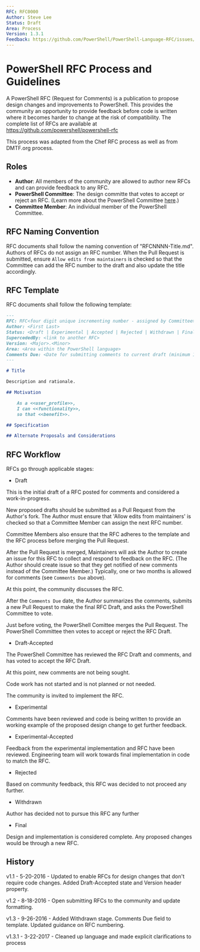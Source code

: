 ```yaml
---
RFC: RFC0000
Author: Steve Lee
Status: Draft
Area: Process
Version: 1.3.1
Feedback: https://github.com/PowerShell/PowerShell-Language-RFC/issues/5
---
```


# PowerShell RFC Process and Guidelines

A PowerShell RFC (Request for Comments) is a publication to propose design changes and improvements to PowerShell.
This provides the community an opportunity to provide feedback before code is written where it becomes harder to change at the risk of 
compatibility.
The complete list of RFCs are available at https://github.com/powershell/powershell-rfc

This process was adapted from the Chef RFC process as well as from DMTF.org process.

## Roles

* **Author**: All members of the community are allowed to author new RFCs and can provide feedback to any RFC.
* **PowerShell Committee**: The design committe that votes to accept or reject an RFC.
(Learn more about the PowerShell Committee [here](https://github.com/PowerShell/PowerShell/blob/master/docs/community/governance.md#powershell-committee).)
* **Committee Member**: An individual member of the PowerShell Committee.

## RFC Naming Convention

RFC documents shall follow the naming convention of "RFCNNNN-Title.md".
Authors of RFCs do not assign an RFC number.
When the Pull Request is submitted, ensure `Allow edits from maintainers` is checked so that the Committee can add the RFC number to the draft and also update the title accordingly.

## RFC Template

RFC documents shall follow the following template:

```markdown
---
RFC: RFC<four digit unique incrementing number - assigned by Committee>
Author: <First Last>
Status: <Draft | Experimental | Accepted | Rejected | Withdrawn | Final>
SupercededBy: <link to another RFC>
Version: <Major>.<Minor>
Area: <Area within the PowerShell language>
Comments Due: <Date for submitting comments to current draft (minimum 1 month)>
---

# Title

Description and rationale.

## Motivation

    As a <<user_profile>>,
    I can <<functionality>>,
    so that <<benefit>>.

## Specification

## Alternate Proposals and Considerations

```

## RFC Workflow

RFCs go through applicable stages:

* Draft

This is the initial draft of a RFC posted for comments and considered a work-in-progress.

New proposed drafts should be submitted as a Pull Request from the Author's fork.
The Author must ensure that 'Allow edits from maintainers' is checked so that a Committee Member can assign the next RFC number.

Committee Members also ensure that the RFC adheres to the template and the RFC process before merging the Pull Request.

After the Pull Request is merged, Maintainers will ask the Author to create an issue for this RFC to collect and respond to feedback on the RFC.
(The Author should create issue so that they get notified of new comments instead of the Committee Member.)
Typically, one or two months is allowed for comments (see `Comments Due` above).

At this point, the community discusses the RFC.

After the `Comments Due` date, the Author summarizes the comments, submits a new Pull Request to make the final RFC Draft, and asks the PowerShell Committee to vote.

Just before voting, the PowerShell Comittee merges the Pull Request.
The PowerShell Committee then votes to accept or reject the RFC Draft.

* Draft-Accepted

The PowerShell Committee has reviewed the RFC Draft and comments, and has voted to accept the RFC Draft.

At this point, new comments are not being sought.

Code work has not started and is not planned or not needed.

The community is invited to implement the RFC.

* Experimental

Comments have been reviewed and code is being written to provide an working example of the proposed design change to get further feedback.

* Experimental-Accepted

Feedback from the experimental implementation and RFC have been reviewed.
Engineering team will work towards final implementation in code to match the RFC.

* Rejected

Based on community feedback, this RFC was decided to not proceed any further.

* Withdrawn

Author has decided not to pursue this RFC any further

* Final

Design and implementation is considered complete.
Any proposed changes would be through a new RFC.

## History
v1.1 - 5-20-2016 - Updated to enable RFCs for design changes that don't require code changes.
Added Draft-Accepted state and Version header property.

v1.2 - 8-18-2016 - Open submitting RFCs to the community and update formatting.

v1.3 - 9-26-2016 - Added Withdrawn stage.  Comments Due field to template.  Updated guidance on RFC numbering.

v1.3.1 - 3-22-2017 - Cleaned up language and made explicit clarifications to process

